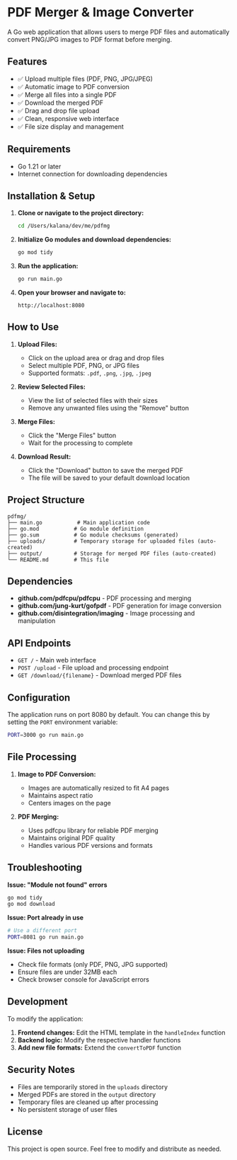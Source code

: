 # PDF Merger & Image Converter

A Go web application that allows users to merge PDF files and automatically convert PNG/JPG images to PDF format before merging.

## Features

- ✅ Upload multiple files (PDF, PNG, JPG/JPEG)
- ✅ Automatic image to PDF conversion
- ✅ Merge all files into a single PDF
- ✅ Download the merged PDF
- ✅ Drag and drop file upload
- ✅ Clean, responsive web interface
- ✅ File size display and management

## Requirements

- Go 1.21 or later
- Internet connection for downloading dependencies

## Installation & Setup

1. **Clone or navigate to the project directory:**
   ```bash
   cd /Users/kalana/dev/me/pdfmg
   ```

2. **Initialize Go modules and download dependencies:**
   ```bash
   go mod tidy
   ```

3. **Run the application:**
   ```bash
   go run main.go
   ```

4. **Open your browser and navigate to:**
   ```
   http://localhost:8080
   ```

## How to Use

1. **Upload Files:**
   - Click on the upload area or drag and drop files
   - Select multiple PDF, PNG, or JPG files
   - Supported formats: `.pdf`, `.png`, `.jpg`, `.jpeg`

2. **Review Selected Files:**
   - View the list of selected files with their sizes
   - Remove any unwanted files using the "Remove" button

3. **Merge Files:**
   - Click the "Merge Files" button
   - Wait for the processing to complete

4. **Download Result:**
   - Click the "Download" button to save the merged PDF
   - The file will be saved to your default download location

## Project Structure

```
pdfmg/
├── main.go           # Main application code
├── go.mod           # Go module definition
├── go.sum           # Go module checksums (generated)
├── uploads/         # Temporary storage for uploaded files (auto-created)
├── output/          # Storage for merged PDF files (auto-created)
└── README.md        # This file
```

## Dependencies

- **github.com/pdfcpu/pdfcpu** - PDF processing and merging
- **github.com/jung-kurt/gofpdf** - PDF generation for image conversion
- **github.com/disintegration/imaging** - Image processing and manipulation

## API Endpoints

- `GET /` - Main web interface
- `POST /upload` - File upload and processing endpoint
- `GET /download/{filename}` - Download merged PDF files

## Configuration

The application runs on port 8080 by default. You can change this by setting the `PORT` environment variable:

```bash
PORT=3000 go run main.go
```

## File Processing

1. **Image to PDF Conversion:**
   - Images are automatically resized to fit A4 pages
   - Maintains aspect ratio
   - Centers images on the page

2. **PDF Merging:**
   - Uses pdfcpu library for reliable PDF merging
   - Maintains original PDF quality
   - Handles various PDF versions and formats

## Troubleshooting

**Issue: "Module not found" errors**
```bash
go mod tidy
go mod download
```

**Issue: Port already in use**
```bash
# Use a different port
PORT=8081 go run main.go
```

**Issue: Files not uploading**
- Check file formats (only PDF, PNG, JPG supported)
- Ensure files are under 32MB each
- Check browser console for JavaScript errors

## Development

To modify the application:

1. **Frontend changes:** Edit the HTML template in the `handleIndex` function
2. **Backend logic:** Modify the respective handler functions
3. **Add new file formats:** Extend the `convertToPDF` function

## Security Notes

- Files are temporarily stored in the `uploads` directory
- Merged PDFs are stored in the `output` directory
- Temporary files are cleaned up after processing
- No persistent storage of user files

## License

This project is open source. Feel free to modify and distribute as needed.
